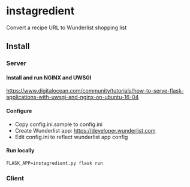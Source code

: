 # instagredient
Convert a recipe URL to Wunderlist shopping list

## Install 

### Server

#### Install and run NGINX and UWSGI

https://www.digitalocean.com/community/tutorials/how-to-serve-flask-applications-with-uwsgi-and-nginx-on-ubuntu-16-04

#### Configure

* Copy config.ini.sample to config.ini
* Create Wunderlist app: https://developer.wunderlist.com
* Edit config.ini to reflect wunderlist app config

#### Run locally

`FLASK_APP=instagredient.py flask run`

### Client
